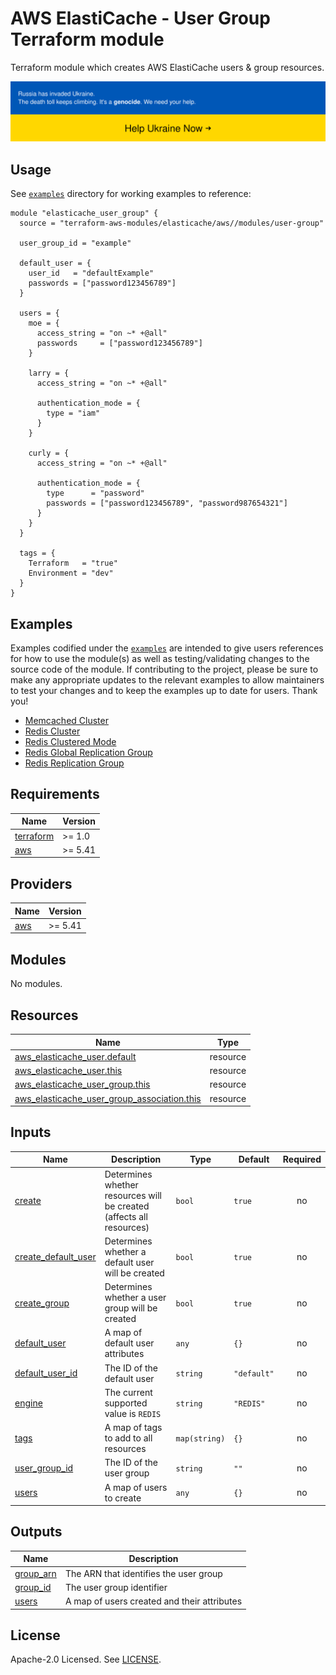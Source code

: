 # AWS ElastiCache - User Group Terraform module

Terraform module which creates AWS ElastiCache users & group resources.

[![SWUbanner](https://raw.githubusercontent.com/vshymanskyy/StandWithUkraine/main/banner2-direct.svg)](https://github.com/vshymanskyy/StandWithUkraine/blob/main/docs/README.md)

## Usage

See [`examples`](https://github.com/terraform-aws-modules/terraform-aws-elasticache/tree/master/examples) directory for working examples to reference:

```hcl
module "elasticache_user_group" {
  source = "terraform-aws-modules/elasticache/aws//modules/user-group"

  user_group_id = "example"

  default_user = {
    user_id   = "defaultExample"
    passwords = ["password123456789"]
  }

  users = {
    moe = {
      access_string = "on ~* +@all"
      passwords     = ["password123456789"]
    }

    larry = {
      access_string = "on ~* +@all"

      authentication_mode = {
        type = "iam"
      }
    }

    curly = {
      access_string = "on ~* +@all"

      authentication_mode = {
        type      = "password"
        passwords = ["password123456789", "password987654321"]
      }
    }
  }

  tags = {
    Terraform   = "true"
    Environment = "dev"
  }
}
```

## Examples

Examples codified under the [`examples`](https://github.com/terraform-aws-modules/terraform-aws-elasticache/tree/master/examples) are intended to give users references for how to use the module(s) as well as testing/validating changes to the source code of the module. If contributing to the project, please be sure to make any appropriate updates to the relevant examples to allow maintainers to test your changes and to keep the examples up to date for users. Thank you!

- [Memcached Cluster](https://github.com/terraform-aws-modules/terraform-aws-elasticache/tree/master/examples/memcached-cluster)
- [Redis Cluster](https://github.com/terraform-aws-modules/terraform-aws-elasticache/tree/master/examples/redis-cluster)
- [Redis Clustered Mode](https://github.com/terraform-aws-modules/terraform-aws-elasticache/tree/master/examples/redis-clustered-mode)
- [Redis Global Replication Group](https://github.com/terraform-aws-modules/terraform-aws-elasticache/tree/master/examples/redis-global-replication-group)
- [Redis Replication Group](https://github.com/terraform-aws-modules/terraform-aws-elasticache/tree/master/examples/redis-replication-group)

<!-- BEGINNING OF PRE-COMMIT-TERRAFORM DOCS HOOK -->
## Requirements

| Name | Version |
|------|---------|
| <a name="requirement_terraform"></a> [terraform](#requirement\_terraform) | >= 1.0 |
| <a name="requirement_aws"></a> [aws](#requirement\_aws) | >= 5.41 |

## Providers

| Name | Version |
|------|---------|
| <a name="provider_aws"></a> [aws](#provider\_aws) | >= 5.41 |

## Modules

No modules.

## Resources

| Name | Type |
|------|------|
| [aws_elasticache_user.default](https://registry.terraform.io/providers/hashicorp/aws/latest/docs/resources/elasticache_user) | resource |
| [aws_elasticache_user.this](https://registry.terraform.io/providers/hashicorp/aws/latest/docs/resources/elasticache_user) | resource |
| [aws_elasticache_user_group.this](https://registry.terraform.io/providers/hashicorp/aws/latest/docs/resources/elasticache_user_group) | resource |
| [aws_elasticache_user_group_association.this](https://registry.terraform.io/providers/hashicorp/aws/latest/docs/resources/elasticache_user_group_association) | resource |

## Inputs

| Name | Description | Type | Default | Required |
|------|-------------|------|---------|:--------:|
| <a name="input_create"></a> [create](#input\_create) | Determines whether resources will be created (affects all resources) | `bool` | `true` | no |
| <a name="input_create_default_user"></a> [create\_default\_user](#input\_create\_default\_user) | Determines whether a default user will be created | `bool` | `true` | no |
| <a name="input_create_group"></a> [create\_group](#input\_create\_group) | Determines whether a user group will be created | `bool` | `true` | no |
| <a name="input_default_user"></a> [default\_user](#input\_default\_user) | A map of default user attributes | `any` | `{}` | no |
| <a name="input_default_user_id"></a> [default\_user\_id](#input\_default\_user\_id) | The ID of the default user | `string` | `"default"` | no |
| <a name="input_engine"></a> [engine](#input\_engine) | The current supported value is `REDIS` | `string` | `"REDIS"` | no |
| <a name="input_tags"></a> [tags](#input\_tags) | A map of tags to add to all resources | `map(string)` | `{}` | no |
| <a name="input_user_group_id"></a> [user\_group\_id](#input\_user\_group\_id) | The ID of the user group | `string` | `""` | no |
| <a name="input_users"></a> [users](#input\_users) | A map of users to create | `any` | `{}` | no |

## Outputs

| Name | Description |
|------|-------------|
| <a name="output_group_arn"></a> [group\_arn](#output\_group\_arn) | The ARN that identifies the user group |
| <a name="output_group_id"></a> [group\_id](#output\_group\_id) | The user group identifier |
| <a name="output_users"></a> [users](#output\_users) | A map of users created and their attributes |
<!-- END OF PRE-COMMIT-TERRAFORM DOCS HOOK -->

## License

Apache-2.0 Licensed. See [LICENSE](https://github.com/terraform-aws-modules/terraform-aws-elasticache/blob/master/LICENSE).
